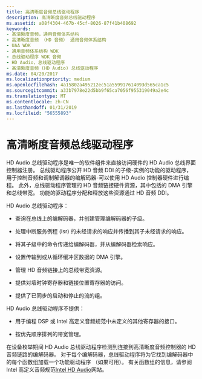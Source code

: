 ```yaml
---
title: 高清晰度音频总线驱动程序
description: 高清晰度音频总线驱动程序
ms.assetid: a08f4304-467b-45cf-8026-87f41b408692
keywords:
- 高清晰度音频，通用音频体系结构
- 高清晰度音频 （HD 音频） 通用音频体系结构
- UAA WDK
- 通用音频体系结构 WDK
- 总线驱动程序 WDK 音频
- HD Audio，总线驱动程序
- 高清晰度音频 (HD Audio) 总线驱动程序
ms.date: 04/20/2017
ms.localizationpriority: medium
ms.openlocfilehash: 4a15802a495212ec51a559917614093d565ca1c5
ms.sourcegitcommit: a33b7978e22d5bb9f65ca7056f955319049a2e4c
ms.translationtype: MT
ms.contentlocale: zh-CN
ms.lasthandoff: 01/31/2019
ms.locfileid: "56555893"
---
```

# <a name="hd-audio-bus-driver"></a>高清晰度音频总线驱动程序


HD Audio 总线驱动程序是唯一的软件组件来直接访问硬件的 HD Audio 总线界面控制器注册。 总线驱动程序公开 HD 音频 DDI 的子级-实例的功能的驱动程序，用于控制音频和调制解调器的编解码器-可以使用 HD Audio 控制器硬件进行编程。 此外，总线驱动程序管理的 HD 音频链接硬件资源，其中包括的 DMA 引擎和总线带宽。 功能的驱动程序分配和释放这些资源通过 HD 音频 DDI。

HD Audio 总线驱动程序：

-   查询在总线上的编解码器，并创建管理编解码器的子级。

-   处理中断服务例程 (Isr) 的未经请求的响应并传播到其子未经请求的响应。

-   将其子级中的命令传递给编解码器，并从编解码器检索响应。

-   设置传输到或从循环缓冲区数据的 DMA 引擎。

-   管理 HD 音频链接上的总线带宽资源。

-   提供对墙时钟寄存器和链接位置寄存器的访问。

-   提供了已同步的启动和停止的流的组。

HD Audio 总线驱动程序不提供：

-   用于编程 DSP 或 Intel 高定义音频规范中未定义的其他寄存器的接口。

-   按优先顺序排列的带宽管理。

在设备枚举期间 HD Audio 总线驱动程序检测到连接到高清晰度音频控制器的 HD 音频链路的编解码器。 对于每个编解码器，总线驱动程序将为它找到编解码器中的每个函数组加载一个功能驱动程序 （如果可用）。 有关函数组的信息，请参阅 Intel 高定义音频规范[Intel HD Audio](https://go.microsoft.com/fwlink/p/?linkid=42508)网站。

 

 





